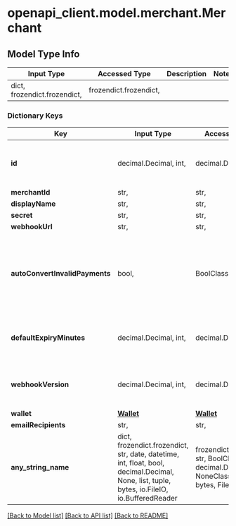# openapi_client.model.merchant.Merchant

## Model Type Info
Input Type | Accessed Type | Description | Notes
------------ | ------------- | ------------- | -------------
dict, frozendict.frozendict,  | frozendict.frozendict,  |  | 

### Dictionary Keys
Key | Input Type | Accessed Type | Description | Notes
------------ | ------------- | ------------- | ------------- | -------------
**id** | decimal.Decimal, int,  | decimal.Decimal,  |  | [optional] value must be a 64 bit integer
**merchantId** | str,  | str,  |  | [optional] 
**displayName** | str,  | str,  |  | [optional] 
**secret** | str,  | str,  |  | [optional] 
**webhookUrl** | str,  | str,  |  | [optional] 
**autoConvertInvalidPayments** | bool,  | BoolClass,  |  | [optional] if omitted the server will use the default value of True
**defaultExpiryMinutes** | decimal.Decimal, int,  | decimal.Decimal,  |  | [optional] value must be a 32 bit integer
**webhookVersion** | decimal.Decimal, int,  | decimal.Decimal,  |  | [optional] value must be a 32 bit integer
**wallet** | [**Wallet**](Wallet.md) | [**Wallet**](Wallet.md) |  | [optional] 
**emailRecipients** | str,  | str,  |  | [optional] 
**any_string_name** | dict, frozendict.frozendict, str, date, datetime, int, float, bool, decimal.Decimal, None, list, tuple, bytes, io.FileIO, io.BufferedReader | frozendict.frozendict, str, BoolClass, decimal.Decimal, NoneClass, tuple, bytes, FileIO | any string name can be used but the value must be the correct type | [optional]

[[Back to Model list]](../../README.md#documentation-for-models) [[Back to API list]](../../README.md#documentation-for-api-endpoints) [[Back to README]](../../README.md)

